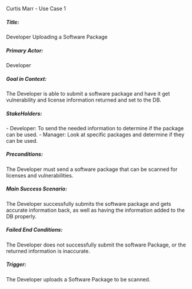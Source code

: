 Curtis Marr - Use Case 1

<h5>Title:</h5> 
    Developer Uploading a Software Package

<h5>Primary Actor: </h5> 
    Developer

<h5>Goal in Context: </h5> 
    The Developer is able to submit a software package and have it get vulnerability and license information returned 
    and set to the DB.

<h5>StakeHolders: </h5> 
    - Developer: To send the needed information to determine if the package can be used.
    - Manager: Look at specific packages and determine if they can be used.

<h5>Preconditions:</h5> 
    The Developer must send a software package that can be scanned for licenses and vulnerabilities.

<h5>Main Success Scenario:</h5> 
    The Developer successfully submits the software package and gets accurate information back, as well as having the
    information added to the DB properly.

<h5>Failed End Conditions:</h5> 
    The Developer does not successfully submit the software Package, or the returned information is inaccurate.

<h5>Trigger:</h5> 
    The Developer uploads a Software Package to be scanned.
 
